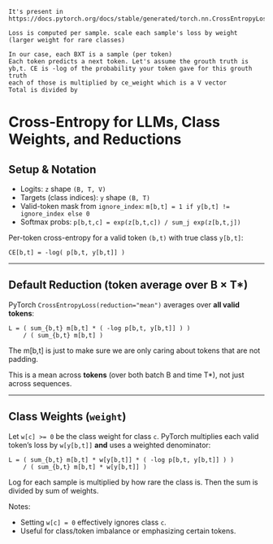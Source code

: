     It's present in https://docs.pytorch.org/docs/stable/generated/torch.nn.CrossEntropyLoss.html 
    
    Loss is computed per sample. scale each sample's loss by weight (larger weight for rare classes)

    In our case, each BXT is a sample (per token)
    Each token predicts a next token. Let's assume the grouth truth is yb,t. CE is -log of the probability your token gave for this grouth truth 
    each of those is multiplied by ce_weight which is a V vector 
    Total is divided by 

# Cross-Entropy for LLMs, Class Weights, and Reductions 

## Setup & Notation

* Logits: `z` shape `(B, T, V)`
* Targets (class indices): `y` shape `(B, T)`
* Valid-token mask from `ignore_index`:
  `m[b,t] = 1 if y[b,t] != ignore_index else 0`
* Softmax probs:
  `p[b,t,c] = exp(z[b,t,c]) / sum_j exp(z[b,t,j])`

Per-token cross-entropy for a valid token `(b,t)` with true class `y[b,t]`:

```
CE[b,t] = -log( p[b,t, y[b,t]] )
```

---

## Default Reduction (token average over B × T*)

PyTorch `CrossEntropyLoss(reduction="mean")` averages over **all valid tokens**:

```
L = ( sum_{b,t} m[b,t] * ( -log p[b,t, y[b,t]] ) )
    / ( sum_{b,t} m[b,t] )
```

The m[b,t] is just to make sure we are only caring about tokens that are not padding. 


This is a mean across **tokens** (over both batch B and time T*), not just across sequences.

---

## Class Weights (`weight`)

Let `w[c] >= 0` be the class weight for class `c`. PyTorch multiplies each valid token’s loss by `w[y[b,t]]` **and** uses a weighted denominator:

```
L = ( sum_{b,t} m[b,t] * w[y[b,t]] * ( -log p[b,t, y[b,t]] ) )
    / ( sum_{b,t} m[b,t] * w[y[b,t]] )
```

Log for each sample is multiplied by how rare the class is. Then the sum is divided by sum of weights.

Notes:

* Setting `w[c] = 0` effectively ignores class `c`.
* Useful for class/token imbalance or emphasizing certain tokens.


